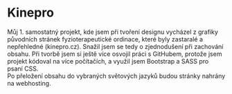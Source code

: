 # Kinepro

Můj 1. samostatný projekt, kde jsem při tvoření designu vycházel z grafiky původních stránek fyzioterapeutické ordinace, které byly zastaralé a nepřehledné (kinepro.cz). 
Snažil jsem se tedy o zjednodušení při zachování obsahu. 
Při tvorbě jsem si ještě více osvojil práci s GitHubem, protože jsem projekt kódoval na více počítačích, a využil jsem Bootstrap a SASS pro psaní CSS.  
Po přeložení obsahu do vybraných světových jazyků budou stránky nahrány na webhosting. 
